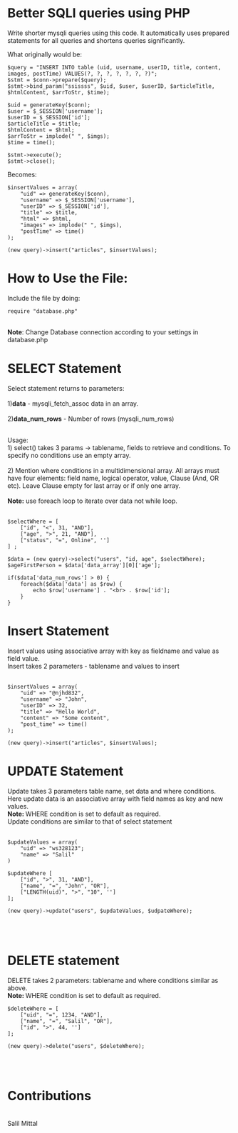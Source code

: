 # Better SQLI queries using PHP 
Write shorter mysqli queries using this code. It automatically uses prepared statements for all queries and shortens queries significantly.

What originally would be:

```		
$query = "INSERT INTO table (uid, username, userID, title, content, images, postTime) VALUES(?, ?, ?, ?, ?, ?, ?)";
$stmt = $conn->prepare($query);
$stmt->bind_param("ssissss", $uid, $user, $userID, $articleTitle, $htmlContent, $arrToStr, $time);

$uid = generateKey($conn);
$user = $_SESSION['username'];
$userID = $_SESSION['id'];
$articleTitle = $title;
$htmlContent = $html;
$arrToStr = implode(" ", $imgs);
$time = time();

$stmt->execute();
$stmt->close();
```

Becomes:

```
$insertValues = array(
    "uid" => generateKey($conn),
    "username" => $_SESSION['username'],
    "userID" => $_SESSION['id'],
    "title" => $title,
    "html" => $html,
    "images" => implode(" ", $imgs),
    "postTime" => time()
);

(new query)->insert("articles", $insertValues);
```

<h1>How to Use the File:</h1>
Include the file by doing:

```
require "database.php"
```
<br>
<b>Note</b>: Change Database connection according to your settings in database.php 
<br>
<h1>SELECT Statement</h1>
Select statement returns to parameters:<br><br>
1)<b>data</b> - mysqli_fetch_assoc data in an array. <br><br>
2)<b>data_num_rows</b> - Number of rows (mysqli_num_rows)<br><br>

Usage: <br>
       1) select() takes 3 params -> tablename, fields to retrieve and conditions. To specify no conditions use an empty array.<br><br>
       2) Mention where conditions in a multidimensional array. All arrays must have four elements: field name, logical operator, value, Clause (And, OR etc).
       Leave Clause empty for last array or if only one array. <br><br>
       <b>Note:</b> use foreach loop to iterate over data not while loop.<br>
<br>
```
$selectWhere = [
	["id", "<", 31, "AND"],
	["age", ">", 21, "AND"],
	["status", "=", Online", '']
] ;

$data = (new query)->select("users", "id, age", $selectWhere);
$ageFirstPerson = $data['data_array'][0]['age']; 

if($data['data_num_rows'] > 0) {
	foreach($data['data'] as $row) {
		echo $row['username'] . "<br> . $row['id'];
	}
}
```

<h1>Insert Statement</h1>
Insert values using associative array with key as fieldname and value as field value.<br>
Insert takes 2 parameters - tablename and values to insert
<br><br>

```
$insertValues = array(
    "uid" => "@njhd832",
    "username" => "John",
    "userID" => 32,
    "title" => "Hello World",
    "content" => "Some content",
    "post_time" => time()
);

(new query)->insert("articles", $insertValues);
```

<h1>UPDATE Statement</h1>
Update takes 3 parameters table name, set data and where conditions.
<Br>
Here update data is an associative array with field names as key and new values.<br>
<b>Note: </b> WHERE condition is set to default as required.<br>
Update conditions are similar to that of select statement<br><Br>

```
$updateValues = array(
	"uid" => "ws328123";
	"name" => "Salil"
)

$updateWhere [
	["id", ">", 31, "AND"],
	["name", "=", "John", "OR"],
	["LENGTH(uid)", ">", "10", '']
];

(new query)->update("users", $updateValues, $udpateWhere);

```

<br><br>
<h1>DELETE statement</h1>
DELETE takes 2 parameters: tablename and where conditions similar as above. <br>
<b>Note: </b> WHERE condition is set to default as required.

```
$deleteWhere = [
	["uid", "=", 1234, "AND"],
	["name", "=", "Salil", "OR"],
	["id", ">", 44, '']
];

(new query)->delete("users", $deleteWhere);
```
<br><br>
<h1>Contributions </h1> <br>
Salil Mittal
